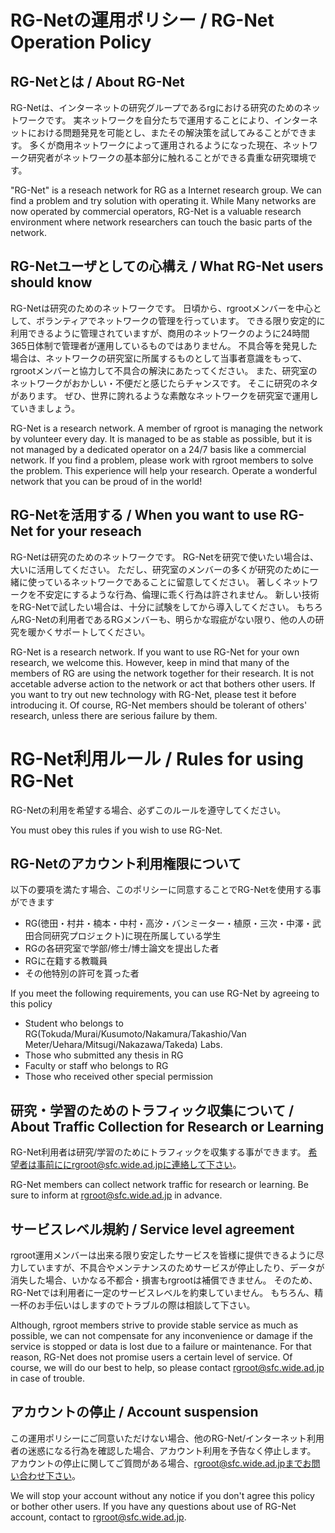 # RG-Netの運用ポリシー / RG-Net Operation Policy
## RG-Netとは / About RG-Net
 RG-Netは、インターネットの研究グループであるrgにおける研究のためのネットワークです。 実ネットワークを自分たちで運用することにより、インターネットにおける問題発見を可能とし、またその解決策を試してみることができます。 多くが商用ネットワークによって運用されるようになった現在、ネットワーク研究者がネットワークの基本部分に触れることができる貴重な研究環境です。

 "RG-Net" is a reseach network for RG as a Internet research group. We can find a problem and try solution with operating it. While Many networks are now operated by commercial operators, RG-Net is a valuable research environment where network researchers can touch the basic parts of the network.



## RG-Netユーザとしての心構え / What RG-Net users should know
 RG-Netは研究のためのネットワークです。 日頃から、rgrootメンバーを中心として、ボランティアでネットワークの管理を行っています。 できる限り安定的に利用できるように管理されていますが、商用のネットワークのように24時間365日体制で管理者が運用しているものではありません。 不具合等を発見した場合は、ネットワークの研究室に所属するものとして当事者意識をもって、 rgrootメンバーと協力して不具合の解決にあたってください。
 また、研究室のネットワークがおかしい・不便だと感じたらチャンスです。 そこに研究のネタがあります。 ぜひ、世界に誇れるような素敵なネットワークを研究室で運用していきましょう。

 RG-Net is a research network. A member of rgroot is managing the network by volunteer every day. It is managed to be as stable as possible, but it is not managed by a dedicated operator on a 24/7 basis like a commercial network. 
 If you find a problem, please work with rgroot members to solve the problem. This experience will help your research. Operate a wonderful network that you can be proud of in the world!


## RG-Netを活用する / When you want to use RG-Net for your reseach
 RG-Netは研究のためのネットワークです。 RG-Netを研究で使いたい場合は、大いに活用してください。 ただし、研究室のメンバーの多くが研究のために一緒に使っているネットワークであることに留意してください。 著しくネットワークを不安定にするような行為、倫理に乖く行為は許されません。 新しい技術をRG-Netで試したい場合は、十分に試験をしてから導入してください。
 もちろんRG-Netの利用者であるRGメンバーも、明らかな瑕疵がない限り、他の人の研究を暖かくサポートしてください。

 RG-Net is a research network. If you want to use RG-Net for your own research, we welcome this. However, keep in mind that many of the members of RG are using the network together for their research. It is  not accetable  adverse action to the network or act that bothers other users. If you want to try out new technology with RG-Net, please test it before introducing it.
 Of course, RG-Net members should be tolerant of others' research, unless there are serious failure by them.





 
# RG-Net利用ルール / Rules for using RG-Net
RG-Netの利用を希望する場合、必ずこのルールを遵守してください。

You must obey this rules if you wish to use RG-Net.

## RG-Netのアカウント利用権限について
 以下の要項を満たす場合、このポリシーに同意することでRG-Netを使用する事ができます


- RG(徳田・村井・楠本・中村・高汐・バンミーター・植原・三次・中澤・武田合同研究プロジェクト)に現在所属している学生
- RGの各研究室で学部/修士/博士論文を提出した者
- RGに在籍する教職員
- その他特別の許可を貰った者

 If you meet the following requirements, you can use RG-Net by agreeing to this policy
- Student who belongs to RG(Tokuda/Murai/Kusumoto/Nakamura/Takashio/Van Meter/Uehara/Mitsugi/Nakazawa/Takeda) Labs.
- Those who submitted any thesis in RG
- Faculty or staff who belongs to RG
- Those who received other special permission


## 研究・学習のためのトラフィック収集について / About Traffic Collection for Research or Learning

 RG-Net利用者は研究/学習のためにトラフィックを収集する事ができます。
希望者は事前ににrgroot@sfc.wide.ad.jpに連絡して下さい。

 RG-Net members can collect network traffic for research or learning. Be sure to inform at rgroot@sfc.wide.ad.jp in advance.


## サービスレベル規約 / Service level agreement
 rgroot運用メンバーは出来る限り安定したサービスを皆様に提供できるように尽力していますが、不具合やメンテナンスのためサービスが停止したり、データが消失した場合、いかなる不都合・損害もrgrootは補償できません。 そのため、RG-Netでは利用者に一定のサービスレベルを約束していません。
 もちろん、精一杯のお手伝いはしますのでトラブルの際は相談して下さい。
 
 
 Although, rgroot members strive to provide stable service as much as possible, we can not compensate for any inconvenience or damage if the service is stopped or data is lost due to a failure or maintenance. For that reason, RG-Net does not promise users a certain level of service.
 Of course, we will do our best to help, so please contact rgroot@sfc.wide.ad.jp in case of trouble.
 
 

## アカウントの停止 / Account suspension
この運用ポリシーにご同意いただけない場合、他のRG-Net/インターネット利用者の迷惑になる行為を確認した場合、アカウント利用を予告なく停止します。
アカウントの停止に関してご質問がある場合、rgroot@sfc.wide.ad.jpまでお問い合わせ下さい。

 We will stop your account without any notice if you don't agree this policy or bother other users.
 If you have any questions about use of RG-Net account, contact to rgroot@sfc.wide.ad.jp.
